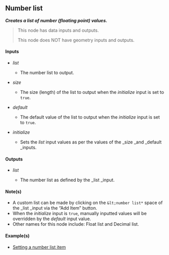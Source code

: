 ## Number list

**_Creates a list of number (floating point) values._**

> This node has data inputs and outputs.
>
> This node does NOT have geometry inputs and outputs.


#### Inputs

* _list_

  * The number list to output.

* _size_

  * The size (length) of the list to output when the _initialize_ input is set to `true`.

* _default_

  * The default value of the list to output when the _initialize_ input is set to `true`.

* _initialize_

  * Sets the _list_ input values as per the values of the _size _and _default _inputs.


#### Outputs

* _list_

  * The number list as defined by the _list _input.


#### Note(s)



* A custom list can be made by clicking on the `&lt;number list*` space of the _list _input via the “Add Item” button.
* When the _initialize_ input is `true`, manually inputted values will be overridden by the _default_ input value.
* Other names for this node include: Float list and Decimal list.


#### Example(s)



* <a href="https://creator.trimble.com/graph?assetURI=whp:5ff5a6c8-18a6-49e5-ac59-8d15368fe39a&version=latest" target="_blank">Setting a number list item</a>
